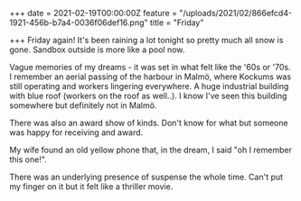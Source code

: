 +++
date = 2021-02-19T00:00:00Z
feature = "/uploads/2021/02/866efcd4-1921-456b-b7a4-0036f06def16.png"
title = "Friday"

+++
Friday again! It's been raining a lot tonight so pretty much all snow is gone. Sandbox outside is more like a pool now.

Vague memories of my dreams - it was set in what felt like the '60s or '70s. I remember an aerial passing of the harbour in Malmö, where Kockums was still operating and workers lingering everywhere. A huge industrial building with blue roof (workers on the roof as well..). I know I've seen this building somewhere but definitely not in Malmö.

There was also an award show of kinds. Don't know for what but someone was happy for receiving and award.

My wife found an old yellow phone that, in the dream, I said "oh I remember this one!".

There was an underlying presence of suspense the whole time. Can't put my finger on it but it felt like a thriller movie.